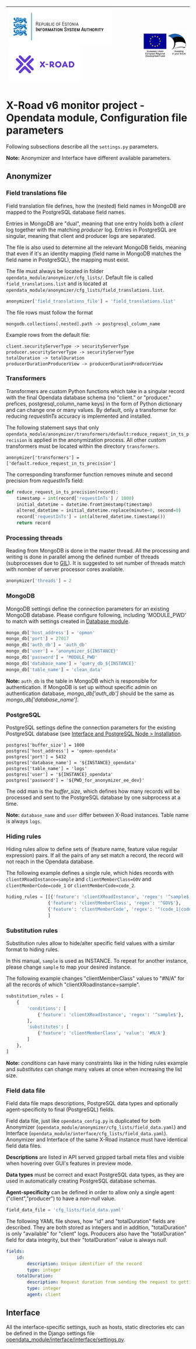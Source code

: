 
| [![Republic of Estonia Information System Authority](../img/ria_100_en.png)](https://www.ria.ee/en.html) [![X-ROAD](../img/xroad_100_en.png)](https://www.ria.ee/en/state-information-system/x-tee.html) | ![European Union / European Regional Development Fund / Investing in your future](../img/eu_rdf_100_en.png "Documents that are tagged with EU/SF logos must keep the logos until 1.11.2022. If it has not stated otherwise in the documentation. If new documentation is created  using EU/SF resources the logos must be tagged appropriately so that the deadline for logos could be found.") |
| :-------------------------------------------------- | -------------------------: |

# X-Road v6 monitor project - Opendata module, Configuration file parameters

Following subsections describe all the `settings.py` parameters. 

**Note:** Anonymizer and Interface have different available parameters.

## Anonymizer

### Field translations file

Field translation file defines, how the (nested) field names in MongoDB are mapped to the PostgreSQL database field names.

Entries in MongoDB are "dual", meaning that one entry holds both a *client* log together with the matching *producer* log. Entries in PostgreSQL are singular, meaning that client and producer logs are separated.

The file is also used to determine all the relevant MongoDB fields, meaning that even if it's an identity mapping (field name in MongoDB matches the field name in PostgreSQL), the mapping must exist.

The file must always be located in folder `opendata_module/anonymizer/cfg_lists/`. Default file is called `field_translations.list` and is located at `opendata_module/anonymizer/cfg_lists/field_translations.list`.

```python
anonymizer['field_translations_file'] = 'field_translations.list'
```

The file rows must follow the format

```
mongodb.collections[.nested].path -> postgresql_column_name
```

Example rows from the default file:

```
client.securityServerType -> securityServerType
producer.securityServerType -> securityServerType
totalDuration -> totalDuration
producerDurationProducerView -> producerDurationProducerView
```

### Transformers

Transformers are custom Python functions which take in a singular record with the final Opendata database schema (no "client." or "producer." prefices, postgresql_column_name keys) in the form of Python dictionary and can change one or many values. By default, only a transformer for reducing *requestInTs* accuracy is implemented and installed.

The following statement says that only `opendata_module/anonymizer/transformers/default:reduce_request_in_ts_precision` is applied in the anonymization process. All other custom transformers must be located within the directory `transformers`.

```
anonymizer['transformers'] = ['default.reduce_request_in_ts_precision']
```

The corresponding transformer function removes minute and second precision from *requestInTs* field:

```python
def reduce_request_in_ts_precision(record):
    timestamp = int(record['requestInTs'] / 1000)
    initial_datetime = datetime.fromtimestamp(timestamp)
    altered_datetime = initial_datetime.replace(minute=0, second=0)
    record['requestInTs'] = int(altered_datetime.timestamp())
    return record
```

### Processing threads

Reading from MongoDB is done in the master thread. All the processing and writing is done in parallel among the defined number of threads (subprocesses due to [GIL](https://wiki.python.org/moin/GlobalInterpreterLock "Global Interpreter Lock")). 
It is suggested to set number of threads match with nomber of server processor cores available.

```python
anonymizer['threads'] = 2
```

### MongoDB

MongoDB settings define the connection parameters for an existing MongoDB database.
Please configure following, including 'MODULE_PWD' to match with settings created in [Database module](../database_module.md).

```python
mongo_db['host_address'] = 'opmon'
mongo_db['port'] = 27017
mongo_db['auth_db'] = 'auth_db'
mongo_db['user'] = 'anonymizer_${INSTANCE}'
mongo_db['password'] = 'MODULE_PWD'
mongo_db['database_name'] = 'query_db_${INSTANCE}'
mongo_db['table_name'] = 'clean_data'
```

**Note:** `auth_db` is the table in MongoDB which is responsible for authentication. 
If MongoDB is set up without specific admin on authentication database, *mongo_db['auth_db']* should be the same as *mongo_db['database_name']*.

### PostgreSQL

PostgreSQL settings define the connection parameters for the existing PostgreSQL database (see [Interface and PostgreSQL Node > Installation](interface_postgresql.md#installation).

```
postgres['buffer_size'] = 1000
postgres['host_address'] = 'opmon-opendata'
postgres['port'] = 5432
postgres['database_name'] = '${INSTANCE}_opendata'
postgres['table_name'] = 'logs'
postgres['user'] = '${INSTANCE}_opendata'
postgres['password'] = '${PWD_for_anonymizer_ee_dev}'
```

The odd man is the *buffer_size*, which defines how many records will be processed and sent to the PostgreSQL database by one subprocess at a time.

**Note:** `database_name` and `user` differ between X-Road instances. Table name is always `logs`.

### Hiding rules

Hiding rules allow to define sets of (feature name, feature value regular expression) pairs. 
If all the pairs of any set match a record, the record will not reach in the Opendata database.

The following example defines a single rule, which hides records with 
`clientXRoadInstance=sample` and `clientMemberClass=GOV` and `clientMemberCode=code_1` or `clientMemberCode=code_2`.

```python
hiding_rules = [[{'feature': 'clientXRoadInstance', 'regex': '^sample$'},
                {'feature': 'clientMemberClass', 'regex': '^GOV$'},
                {'feature': 'clientMemberCode', 'regex': '^(code_1|code_2)$'}],
                ]
```

### Substitution rules

Substitution rules allow to hide/alter specific field values with a similar format to hiding rules.

In this manual, `sample` is used as INSTANCE. 
To repeat for another instance, please change `sample` to map your desired instance.

The following example changes "clientMemberClass" values to "#N/A" for all the records of which "clientXRoadInstance=sample". 

```python
substitution_rules = [
    {
        'conditions': [
            {'feature': 'clientXRoadInstance', 'regex': '^sample$'},
        ],
        'substitutes': [
            {'feature': 'clientMemberClass', 'value': '#N/A'}
        ]
    },
]
```

**Note:** *conditions* can have many constraints like in the hiding rules example and *substitutes* can change many values at once when increasing the list size.

### Field data file

Field data file maps descriptions, PostgreSQL data types and optionally agent-specificity to final (PostgreSQL) fields. 

Field data file, just like `opendata_config.py` is duplicated for both Anonymizer (`opendata_module/anonymizer/cfg_lists/field_data.yaml`) and Interface (`opendata_module/interface/cfg_lists/field_data.yaml`). Anonymizer and Interface of the same X-Road instance must have identical field data files.

**Descriptions** are listed in API served gzipped tarball meta files and visible when hovering over GUI's features in preview mode.

**Data types** must be correct and exact PostgreSQL data types, as they are used in automatically creating PostgreSQL database schemas. 

**Agent-specificity** can be defined in order to allow only a single agent ("client","producer") to have a *non-null* value.

```python
field_data_file = 'cfg_lists/field_data.yaml'
```

The following YAML file shows, how "id" and "totalDuration" fields are described. They are both stored as integers and in addition, "totalDuration" is only "available" for "client" logs. Producers also have the "totalDuration" field for data integrity, but their "totalDuration" value is always *null*.

```yaml
fields:
    id:
        description: Unique identifier of the record
        type: integer
    totalDuration:
        description: Request duration from sending the request to getting a response from the client's perspective
        type: integer
        agent: client
```

## Interface

All the interface-specific settings, such as hosts, static directories etc can be defined in the Django settings file [opendata_module/interface/interface/settings.py](../../opendata_module/interface/interface/settings.py).